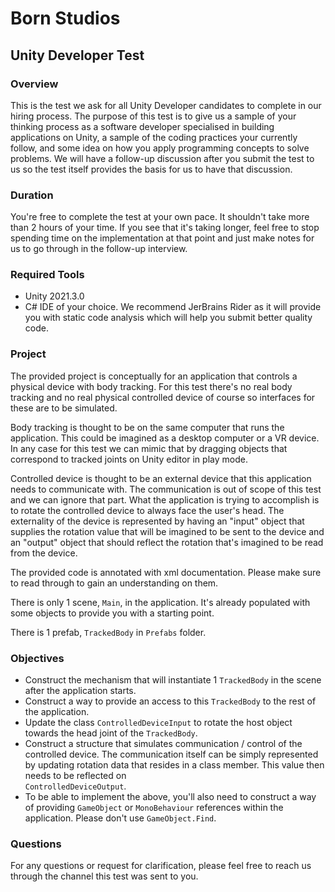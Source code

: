 # Born Studios
## Unity Developer Test

### Overview
This is the test we ask for all Unity Developer candidates to complete 
in our hiring process. The purpose of this test is to give us a sample of 
your thinking process as a software developer specialised in building 
applications on Unity, a sample of the coding practices your currently 
follow, and some idea on how you apply programming concepts to solve problems.
We will have a follow-up discussion after you submit the test to us so 
the test itself provides the basis for us to have that discussion.

### Duration
You're free to complete the test at your own pace. It shouldn't take 
more than 2 hours of your time. If you see that it's taking longer, 
feel free to stop spending time on the implementation at that point 
and just make notes for us to go through in the follow-up interview.

### Required Tools
* Unity 2021.3.0
* C# IDE of your choice. We recommend JerBrains Rider as it will provide
you with static code analysis which will help you submit better quality code.

### Project
The provided project is conceptually for an application that controls a 
physical device with body tracking. For this test there's no real body tracking 
and no real physical controlled device of course so interfaces for these are to 
be simulated.

Body tracking is thought to be on the same computer that runs the application. This 
could be imagined as a desktop computer or a VR device. In any case for this test 
we can mimic that by dragging objects that correspond to tracked joints on Unity 
editor in play mode.

Controlled device is thought to be an external device that this application needs 
to communicate with. The communication is out of scope of this test and we can 
ignore that part. What the application is trying to accomplish is to rotate the 
controlled device to always face the user's head. The externality of the device 
is represented by having an "input" object that supplies the rotation value that 
will be imagined to be sent to the device and an "output" object that should 
reflect the rotation that's imagined to be read from the device.

The provided code is annotated with xml documentation. Please make sure to read 
through to gain an understanding on them.

There is only 1 scene, `Main`, in the application. It's already populated with some 
objects to provide you with a starting point.

There is 1 prefab, `TrackedBody` in `Prefabs` folder.

### Objectives
* Construct the mechanism that will instantiate 1 `TrackedBody` in the scene after 
  the application starts.
* Construct a way to provide an access to this `TrackedBody` to the rest of the 
  application.
* Update the class `ControlledDeviceInput` to rotate the host object towards the 
  head joint of the `TrackedBody`.
* Construct a structure that simulates communication / control of the controlled 
  device. The communication itself can be simply represented by updating rotation 
  data that resides in a class member. This value then needs to be reflected on  
  `ControlledDeviceOutput`.
* To be able to implement the above, you'll also need to construct a way of 
  providing `GameObject` or `MonoBehaviour` references within the application. 
  Please don't use `GameObject.Find`.

### Questions
For any questions or request for clarification, please feel free to reach us 
through the channel this test was sent to you.
